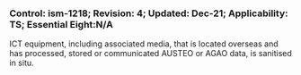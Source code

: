 ### Control: ism-1218; Revision: 4; Updated: Dec-21; Applicability: TS; Essential Eight:N/A
<p>ICT equipment, including associated media, that is located overseas and has processed, stored or communicated AUSTEO or AGAO data, is sanitised in situ.</p>